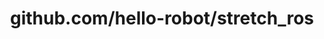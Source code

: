 ---
layout: post
title: github.com/hello-robot/stretch_ros
categories: link
tags: [انگلیسی, برنامه‌نویسی]
---